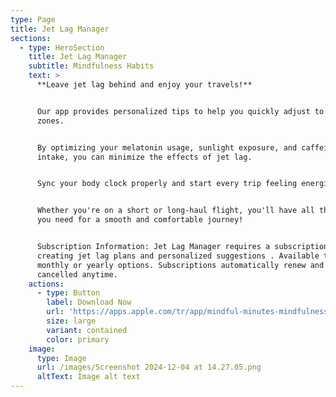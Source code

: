 ```yaml
---
type: Page
title: Jet Lag Manager
sections:
  - type: HeroSection
    title: Jet Lag Manager
    subtitle: Mindfulness Habits
    text: >
      **Leave jet lag behind and enjoy your travels!**


      Our app provides personalized tips to help you quickly adjust to new time
      zones.


      By optimizing your melatonin usage, sunlight exposure, and caffeine
      intake, you can minimize the effects of jet lag.


      Sync your body clock properly and start every trip feeling energized.


      Whether you're on a short or long-haul flight, you'll have all the tips
      you need for a smooth and comfortable journey!


      Subscription Information: Jet Lag Manager requires a subscription for
      creating jet lag plans and personalized suggestions . Available through
      monthly or yearly options. Subscriptions automatically renew and can be
      cancelled anytime.
    actions:
      - type: Button
        label: Download Now
        url: 'https://apps.apple.com/tr/app/mindful-minutes-mindfulness/id6737522844'
        size: large
        variant: contained
        color: primary
    image:
      type: Image
      url: /images/Screenshot 2024-12-04 at 14.27.05.png
      altText: Image alt text
---
```

